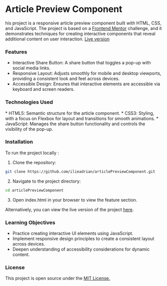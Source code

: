 <h1>Article Preview Component</h1>

his project is a responsive article preview component built with HTML, CSS, and JavaScript. The project is based on a [Frontend Mentor](https://www.frontendmentor.io/) challenge, and it demonstrates techniques for creating interactive components that reveal additional content on user interaction. [Live version](https://articlepreviewia.netlify.app/)

<h3>Features</h3>

  * Interactive Share Button: A share button that toggles a pop-up with social media links.
  * Responsive Layout: Adjusts smoothly for mobile and desktop viewports, providing a consistent look and feel across devices.
  * Accessible Design: Ensures that interactive elements are accessible via keyboard and screen readers.

<h3>Technologies Used</h3>
  * HTML5: Semantic structure for the article component.
  * CSS3: Styling, with a focus on Flexbox for layout and transitions for smooth animations.
  * JavaScript: Manages the share button functionality and controls the visibility of the pop-up.

<h3>Installation</h3>

To run the project locally :

  1. Clone the repository:

   ```sh
   git clone https://github.com/ilieadrian/articlePreviewComponent.git
   ```

  2. Navigate to the project directory:

   ```sh
   cd articlePreviewComponent
   ```

 3. Open index.html in your browser to view the feature section.

Alternatively, you can view the live version of the project [here](https://articlepreviewia.netlify.app/).

<h3>Learning Objectives</h3>

  * Practice creating interactive UI elements using JavaScript.
  * Implement responsive design principles to create a consistent layout across devices.
  * Deepen understanding of accessibility considerations for dynamic content.

<h3>License</h3>

This project is open source under the [MIT License.](https://opensource.org/license/mit)
